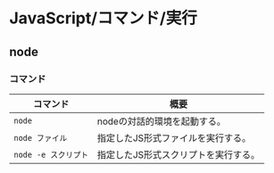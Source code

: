 # JavaScript/コマンド/実行

## node

### コマンド

| コマンド             | 概要                                 |
| -------------------- | ------------------------------------ |
| `node`               | nodeの対話的環境を起動する。         |
| `node ファイル`      | 指定したJS形式ファイルを実行する。   |
| `node -e スクリプト` | 指定したJS形式スクリプトを実行する。 |
